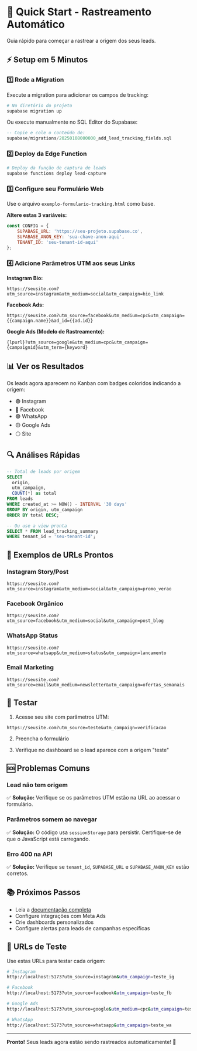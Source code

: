 # 🚀 Quick Start - Rastreamento Automático

Guia rápido para começar a rastrear a origem dos seus leads.

## ⚡ Setup em 5 Minutos

### 1️⃣ Rode a Migration

Execute a migration para adicionar os campos de tracking:

```bash
# No diretório do projeto
supabase migration up
```

Ou execute manualmente no SQL Editor do Supabase:

```sql
-- Copie e cole o conteúdo de:
supabase/migrations/20250108000000_add_lead_tracking_fields.sql
```

### 2️⃣ Deploy da Edge Function

```bash
# Deploy da função de captura de leads
supabase functions deploy lead-capture
```

### 3️⃣ Configure seu Formulário Web

Use o arquivo `exemplo-formulario-tracking.html` como base.

**Altere estas 3 variáveis:**

```javascript
const CONFIG = {
    SUPABASE_URL: 'https://seu-projeto.supabase.co',
    SUPABASE_ANON_KEY: 'sua-chave-anon-aqui',
    TENANT_ID: 'seu-tenant-id-aqui'
};
```

### 4️⃣ Adicione Parâmetros UTM aos seus Links

**Instagram Bio:**
```
https://seusite.com?utm_source=instagram&utm_medium=social&utm_campaign=bio_link
```

**Facebook Ads:**
```
https://seusite.com?utm_source=facebook&utm_medium=cpc&utm_campaign={{campaign.name}}&ad_id={{ad.id}}
```

**Google Ads (Modelo de Rastreamento):**
```
{lpurl}?utm_source=google&utm_medium=cpc&utm_campaign={campaignid}&utm_term={keyword}
```

## 📊 Ver os Resultados

Os leads agora aparecem no Kanban com badges coloridos indicando a origem:

- 🟣 Instagram
- 🔵 Facebook  
- 🟢 WhatsApp
- 🟡 Google Ads
- ⚪ Site

## 🔍 Análises Rápidas

```sql
-- Total de leads por origem
SELECT 
  origin,
  utm_campaign,
  COUNT(*) as total
FROM leads
WHERE created_at >= NOW() - INTERVAL '30 days'
GROUP BY origin, utm_campaign
ORDER BY total DESC;

-- Ou use a view pronta
SELECT * FROM lead_tracking_summary
WHERE tenant_id = 'seu-tenant-id';
```

## 📱 Exemplos de URLs Prontos

### Instagram Story/Post
```
https://seusite.com?utm_source=instagram&utm_medium=social&utm_campaign=promo_verao
```

### Facebook Orgânico
```
https://seusite.com?utm_source=facebook&utm_medium=social&utm_campaign=post_blog
```

### WhatsApp Status
```
https://seusite.com?utm_source=whatsapp&utm_medium=status&utm_campaign=lancamento
```

### Email Marketing
```
https://seusite.com?utm_source=email&utm_medium=newsletter&utm_campaign=ofertas_semanais
```

## 🧪 Testar

1. Acesse seu site com parâmetros UTM:
```
https://seusite.com?utm_source=teste&utm_campaign=verificacao
```

2. Preencha o formulário

3. Verifique no dashboard se o lead aparece com a origem "teste"

## 🆘 Problemas Comuns

### Lead não tem origem

✅ **Solução:** Verifique se os parâmetros UTM estão na URL ao acessar o formulário.

### Parâmetros somem ao navegar

✅ **Solução:** O código usa `sessionStorage` para persistir. Certifique-se de que o JavaScript está carregando.

### Erro 400 na API

✅ **Solução:** Verifique se `tenant_id`, `SUPABASE_URL` e `SUPABASE_ANON_KEY` estão corretos.

## 📚 Próximos Passos

- Leia a [documentação completa](./TRACKING-AUTOMATICO-LEADS.md)
- Configure integrações com Meta Ads
- Crie dashboards personalizados
- Configure alertas para leads de campanhas específicas

## 🎯 URLs de Teste

Use estas URLs para testar cada origem:

```bash
# Instagram
http://localhost:5173?utm_source=instagram&utm_campaign=teste_ig

# Facebook
http://localhost:5173?utm_source=facebook&utm_campaign=teste_fb

# Google Ads
http://localhost:5173?utm_source=google&utm_medium=cpc&utm_campaign=teste_google

# WhatsApp
http://localhost:5173?utm_source=whatsapp&utm_campaign=teste_wa
```

---

**Pronto!** Seus leads agora estão sendo rastreados automaticamente! 🎉

